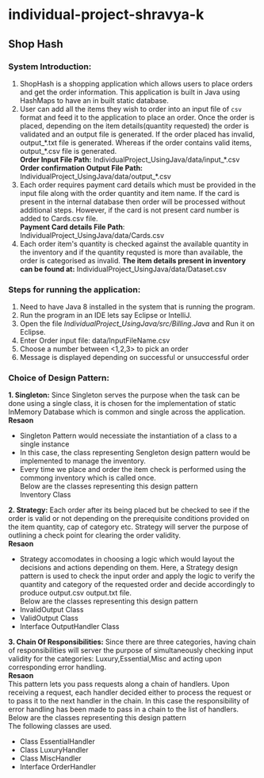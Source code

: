 # individual-project-shravya-k

## Shop Hash 
### System Introduction:
1. ShopHash is a shopping application which allows users to place orders and get the order information. This application is built in Java using HashMaps to have an in built static database.
2. User can add all the items they wish to order into an input file of `csv` format and feed it to the application to place an order. Once the order is placed, depending on the item details(quantity requested) the order is validated and an output file is generated. If the order placed has invalid, output_\*.txt file is generated. Whereas if the order contains valid items, output_\*.csv file is generated. <br />
**Order Input File Path:** IndividualProject_UsingJava/data/input_\*.csv<br />
**Order confirmation Output File Path:** IndividualProject_UsingJava/data/output_\*.csv
3. Each order requires payment card details which must be provided in the input file along with the order quantity and item name. If the card is present in the internal database then order will be processed without additional steps. However, if the card is not present card number is added to Cards.csv file. <br />
**Payment Card details File Path**: IndividualProject_UsingJava/data/Cards.csv
4. Each order item's quantity is checked against the available quantity in the inventory and if the quantity requsted is more than available, the order is categorised as invalid.
**The item details present in inventory can be found at:** IndividualProject_UsingJava/data/Dataset.csv

### Steps for running the application:
1. Need to have Java 8 installed in the system that is running the program.
2. Run the program in an IDE lets say Eclipse or IntelliJ.
3. Open the file *IndividualProject_UsingJava/src/Billing.Java* and Run it on Eclipse.
4. Enter Order input file: data/InputFileName.csv
   <Enter File path here>
5. Choose a number between <1,2,3> to pick an order
6. Message is displayed depending on successful or unsuccessful order
  
### Choice of Design Pattern:
**1. Singleton:** Since Singleton serves the purpose when the task can be done using a single class, it is chosen for the implementation of static InMemory Database which is common and single across the application.<br />
**Resaon**<br />
- Singleton Pattern would necessiate the instantiation of a class to a single instance<br />
- In this case, the class representing Sengleton design pattern would be implemented to manage the inventory.<br />
-  Every time we place and order the item check is performed using the commong inventory which is called once.<br />
Below are the classes representing this design pattern<br /> 
Inventory Class

**2. Strategy:** Each order after its being placed but be checked to see if the order is valid or not depending on the prerequisite conditions provided on the item quantity, cap of category etc. Strategy will server the purpose of outlining a check point for clearing the order validity.<br />
**Resaon**<br />
- Strategy accomodates in choosing a logic which would layout the decisions and actions depending on them. Here, a Strategy design pattern is used to check the input order and apply the logic to verify the quantity and category of the requested order and decide accordingly to produce output.csv output.txt file.<br />
Below are the classes representing this design pattern<br /> 
- InvalidOutput Class
- ValidOutput Class
- Interface OutputHandler Class
   
**3. Chain Of Responsibilities:** Since there are three categories, having chain of responsibilities will server the purpose of simultaneously checking input validity for the categories: Luxury,Essential,Misc and acting upon corresponding error handling.<br />
**Resaon**<br />
This pattern lets you pass requests along a chain of handlers. Upon receiving a request, each handler decided either to process the request or to pass it to the next handler in the chain. In this case the responsibility of error handling has been made to pass in a chain to the list of handlers.
Below are the classes representing this design pattern<br /> 
The following classes are used.
- Class EssentialHandler
- Class LuxuryHandler
- Class MiscHandler
- Interface OrderHandler
   

  
  
